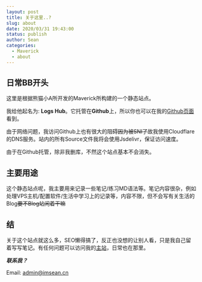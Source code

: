 ```yaml
---
layout: post
title: 关于这里..?
slug: about
date: 2020/03/31 19:43:00
status: publish
author: Sean
categories: 
  - Maverick
  - about
---
```

<h2>日常BB开头</h2>

这里是根据熊猫小A所开发的Maverick所构建的一个静态站点。

我给他起名为: **Logs Hub**。它托管在**Github**上，所以你也可以在我的[Github页面](https://github.com/Pems002/Wiki)看到。

由于网络问题，我访问Github上也有很大的阻碍<del>因为被SNI了</del>故我使用Cloudflare的DNS服务。站内的所有Source文件我将会使用Jsdelivr，保证访问速度。

由于在Github托管，除非我删库，不然这个站点基本不会消失。

<h2>主要用途</h2>

这个静态站点呢，我主要用来记录一些笔记/练习MD语法等。笔记内容很杂，例如处理VPS主机/配置软件/生活中学习上的记录等，内容不限，但不会写有关生活的Blog<del>要不Blog站闲着干嘛</del>

<h2>结</h2>

关于这个站点就这么多，SEO懒得搞了，反正也没想的让别人看，只是我自己留着写写笔记。有任何问题可以访问我的[主站](https://www.imsean.cn)，日常也在那里。

***联系我？***

Email: admin@imsean.cn
